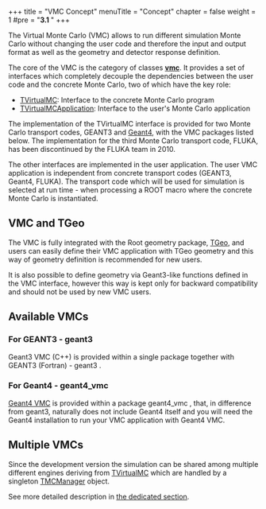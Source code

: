 +++
title = "VMC Concept"
menuTitle = "Concept"
chapter = false
weight = 1
#pre = "<b>3.1 </b>"
+++

The Virtual Monte Carlo (VMC) allows to run different simulation Monte Carlo without changing the user code and therefore the input and output format as well as the geometry and detector response definition.

The core of the VMC is the category of classes [**vmc**](https://root.cern/doc/master/group__vmc.html). It provides a set of interfaces which completely decouple the dependencies between the user code and the concrete Monte Carlo, two of which have the key role:

- [TVirtualMC](https://root.cern/doc/master/classTVirtualMC.html): Interface to the concrete Monte Carlo program
- [TVirtualMCApplication](https://root.cern/doc/master/classTVirtualMCApplication.html): Interface to the user's Monte Carlo application

The implementation of the TVirtualMC interface is provided for two Monte Carlo transport codes, GEANT3 and [Geant4](http://geant4.web.cern.ch/geant4/), with the VMC packages listed below. The implementation for the third Monte Carlo transport code, FLUKA, has been discontinued by the FLUKA team in 2010.

The other interfaces are implemented in the user application. The user VMC application is independent from concrete transport codes (GEANT3, Geant4, FLUKA). The transport code which will be used for simulation is selected at run time - when processing a ROOT macro where the concrete Monte Carlo is instantiated.

## VMC and TGeo

The VMC is fully integrated with the Root geometry package, [TGeo](https://root.cern/doc/master/group__Geometry__classes.html), and users can easily define their VMC application with TGeo geometry and this way of geometry definition is recommended for new users.

It is also possible to define geometry via Geant3-like functions defined in the VMC interface, however this way is kept only for backward compatibility and should not be used by new VMC users.

## Available VMCs

### For GEANT3 - geant3
Geant3 VMC (C++) is provided within a single package together with GEANT3 (Fortran) - geant3 .

### For Geant4 - geant4_vmc
[Geant4 VMC](geant4_vmc) is provided within a package geant4_vmc , that, in difference from geant3, naturally does not include Geant4 itself and you will need the Geant4 installation to run your VMC application with Geant4 VMC.

## Multiple VMCs

Since the development version the simulation can be shared among multiple different engines deriving from [TVirtualMC](https://root.cern/doc/master/classTVirtualMC.html) which are handled by a singleton [TMCManager](https://root.cern/doc/master/classTMCManager.html) object.

See more detailed description in [the dedicated section](/user-guide/vmc/multiple-vmc).
